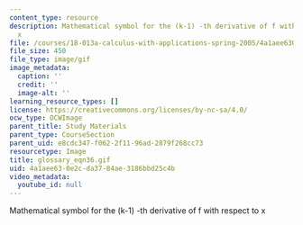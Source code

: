 ```yaml
---
content_type: resource
description: Mathematical symbol for the (k-1) -th derivative of f with respect to
  x
file: /courses/18-013a-calculus-with-applications-spring-2005/4a1aee630e2cda3784ae3186bbd25c4b_glossary_eqn36.gif
file_size: 450
file_type: image/gif
image_metadata:
  caption: ''
  credit: ''
  image-alt: ''
learning_resource_types: []
license: https://creativecommons.org/licenses/by-nc-sa/4.0/
ocw_type: OCWImage
parent_title: Study Materials
parent_type: CourseSection
parent_uid: e8cdc347-f062-2f11-96ad-2879f268cc73
resourcetype: Image
title: glossary_eqn36.gif
uid: 4a1aee63-0e2c-da37-84ae-3186bbd25c4b
video_metadata:
  youtube_id: null
---
```

Mathematical symbol for the (k-1) -th derivative of f with respect to x
